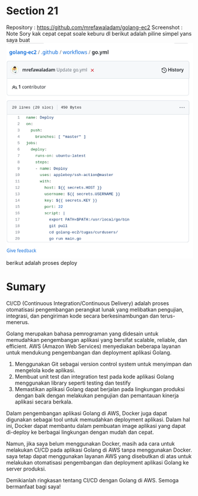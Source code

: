 # Section 21

Repository : https://github.com/mrefawaladam/golang-ec2
Screenshot :
Note Sory kak cepat cepat soale keburu dl 
berikut adalah piline simpel yans saya buat 
 <br>![Alt Text](2023-05-07_20-33.png)<br>
 berikut adalah proses deploy 



# Sumary 

 
CI/CD (Continuous Integration/Continuous Delivery) adalah proses otomatisasi pengembangan perangkat lunak yang melibatkan pengujian, integrasi, dan pengiriman kode secara berkesinambungan dan terus-menerus.

Golang merupakan bahasa pemrograman yang didesain untuk memudahkan pengembangan aplikasi yang bersifat scalable, reliable, dan efficient. AWS (Amazon Web Services) menyediakan beberapa layanan untuk mendukung pengembangan dan deployment aplikasi Golang.
1. Menggunakan Git sebagai version control system untuk menyimpan dan mengelola kode aplikasi.
2. Membuat unit test dan integration test pada kode aplikasi Golang menggunakan library seperti testing dan testify
3. Memastikan aplikasi Golang dapat berjalan pada lingkungan produksi dengan baik dengan melakukan pengujian dan pemantauan kinerja aplikasi secara berkala.

Dalam pengembangan aplikasi Golang di AWS, Docker juga dapat digunakan sebagai tool untuk memudahkan deployment aplikasi. Dalam hal ini, Docker dapat membantu dalam pembuatan image aplikasi yang dapat di-deploy ke berbagai lingkungan dengan mudah dan cepat.

Namun, jika saya belum menggunakan Docker, masih ada cara untuk melakukan CI/CD pada aplikasi Golang di AWS tanpa menggunakan Docker. saya tetap dapat menggunakan layanan AWS yang disebutkan di atas untuk melakukan otomatisasi pengembangan dan deployment aplikasi Golang ke server produksi.

Demikianlah ringkasan tentang CI/CD dengan Golang di AWS. Semoga bermanfaat bagi saya!